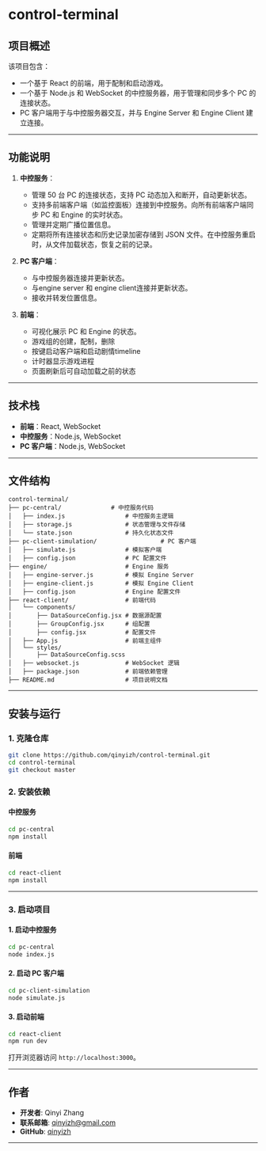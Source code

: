 # control-terminal

## **项目概述**
该项目包含：
- 一个基于 React 的前端，用于配制和启动游戏。
- 一个基于 Node.js 和 WebSocket 的中控服务器，用于管理和同步多个 PC 的连接状态。
- PC 客户端用于与中控服务器交互，并与 Engine Server 和 Engine Client 建立连接。

---

## **功能说明**
1. **中控服务**：
   - 管理 50 台 PC 的连接状态，支持 PC 动态加入和断开，自动更新状态。
   - 支持多前端客户端（如监控面板）连接到中控服务。向所有前端客户端同步 PC 和 Engine 的实时状态。
   - 管理并定期广播位置信息。
   - 定期将所有连接状态和历史记录加密存储到 JSON 文件。在中控服务重启时，从文件加载状态，恢复之前的记录。

2. **PC 客户端**：
   - 与中控服务器连接并更新状态。
   - 与engine server 和 engine client连接并更新状态。
   - 接收并转发位置信息。

3. **前端**：
   - 可视化展示 PC 和 Engine 的状态。
   - 游戏组的创建，配制，删除
   - 按键启动客户端和启动剧情timeline
   - 计时器显示游戏进程
   - 页面刷新后可自动加载之前的状态

---

## **技术栈**
- **前端**：React, WebSocket
- **中控服务**：Node.js, WebSocket
- **PC 客户端**：Node.js, WebSocket

---

## **文件结构**
```
control-terminal/
├── pc-central/              # 中控服务代码
│   ├── index.js                 # 中控服务主逻辑
│   ├── storage.js               # 状态管理与文件存储
│   └── state.json               # 持久化状态文件
├── pc-client-simulation/                  # PC 客户端
│   ├── simulate.js              # 模拟客户端
│   ├── config.json              # PC 配置文件
├── engine/                      # Engine 服务
│   ├── engine-server.js         # 模拟 Engine Server
│   ├── engine-client.js         # 模拟 Engine Client
│   ├── config.json              # Engine 配置文件
├── react-client/                # 前端代码
│   └── components/
│       ├── DataSourceConfig.jsx # 数据源配置
│       ├── GroupConfig.jsx      # 组配置
│       ├── config.jsx           # 配置文件
│   ├── App.js                   # 前端主组件
│   └── styles/
│       ├── DataSourceConfig.scss 
│   ├── websocket.js             # WebSocket 逻辑
│   ├── package.json             # 前端依赖管理
├── README.md                    # 项目说明文档
```

---

## **安装与运行**

### **1. 克隆仓库**
```bash
git clone https://github.com/qinyizh/control-terminal.git
cd control-terminal
git checkout master
```

### **2. 安装依赖**

#### **中控服务**
```bash
cd pc-central
npm install
```

#### **前端**
```bash
cd react-client
npm install
```

---

### **3. 启动项目**

#### **1. 启动中控服务**
```bash
cd pc-central
node index.js
```

#### **2. 启动 PC 客户端**
```bash
cd pc-client-simulation
node simulate.js
```

#### **3. 启动前端**
```bash
cd react-client
npm run dev
```

打开浏览器访问 `http://localhost:3000`。

---

## **作者**
- **开发者**: Qinyi Zhang
- **联系邮箱**: qinyizh@gmail.com
- **GitHub**: [qinyizh](https://github.com/qinyizh)

---
